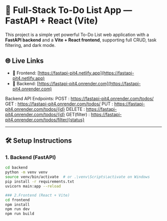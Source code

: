 # 📝 Full-Stack To-Do List App — FastAPI + React (Vite)

This project is a simple yet powerful To-Do List web application with a **FastAPI backend** and a **Vite + React frontend**, supporting full CRUD, task filtering, and dark mode.

## 🌐 Live Links

- 🔗 Frontend: [https://fastapi-pit4.netlify.app](https://fastapi-pit4.netlify.app)
- 🔗 Backend: [https://fastapi-pit4.onrender.com](https://fastapi-pit4.onrender.com)

Backend API Endpoints:
POST : https://fastapi-pit4.onrender.com/todos/
GET : https://fastapi-pit4.onrender.com/todos/
PUT : https://fastapi-pit4.onrender.com/todos/{id}
DELETE : https://fastapi-pit4.onrender.com/todos/{id}
GET(filter) : https://fastapi-pit4.onrender.com/todos/filter/{status}

---

## 🛠️ Setup Instructions

### 1. Backend (FastAPI)

```bash
cd backend
python -m venv venv
source venv/bin/activate  # or .\venv\Scripts\activate on Windows
pip install -r requirements.txt
uvicorn main:app --reload

### 2.Frontend (React + Vite)
cd frontend
npm install
npm run dev
npm run build

